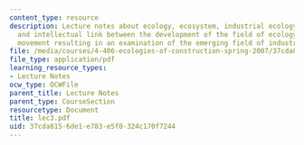 ```yaml
---
content_type: resource
description: Lecture notes about ecology, ecosystem, industrial ecology, and the historical
  and intellectual link between the development of the field of ecology and the environmental
  movement resulting in an examination of the emerging field of industrial ecology.
file: /media/courses/4-406-ecologies-of-construction-spring-2007/37cda8156de1e783e5f0324c170f7244_lec3.pdf
file_type: application/pdf
learning_resource_types:
- Lecture Notes
ocw_type: OCWFile
parent_title: Lecture Notes
parent_type: CourseSection
resourcetype: Document
title: lec3.pdf
uid: 37cda815-6de1-e783-e5f0-324c170f7244
---
```

